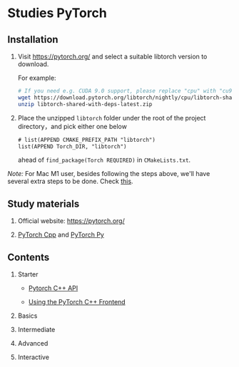 # Studies PyTorch

## Installation

1. Visit <https://pytorch.org/> and select a suitable libtorch version to download.

    For example:

    ```sh
    # If you need e.g. CUDA 9.0 support, please replace "cpu" with "cu90" in the URL below.
    wget https://download.pytorch.org/libtorch/nightly/cpu/libtorch-shared-with-deps-latest.zip
    unzip libtorch-shared-with-deps-latest.zip
    ```

1. Place the unzipped `libtorch` folder under the root of the project directory，and pick either one below

    ```txt
    # list(APPEND CMAKE_PREFIX_PATH "libtorch")
    list(APPEND Torch_DIR, "libtorch")
    ```

    ahead of `find_package(Torch REQUIRED)` in `CMakeLists.txt`.

*Note:* For Mac M1 user, besides following the steps above, we'll have several extra steps to be done. Check [this](./mac_m1_build.md).

## Study materials

1. Official website: <https://pytorch.org/>

1. [PyTorch Cpp](https://github.com/prabhuomkar/pytorch-cpp) and [PyTorch Py](https://github.com/yunjey/pytorch-tutorial)

## Contents

1. Starter

    - [Pytorch C++ API](./starter/introduction.cpp)

    - [Using the PyTorch C++ Frontend](./starter/using_cpp_frontend.cpp)

1. Basics

1. Intermediate

1. Advanced

1. Interactive
